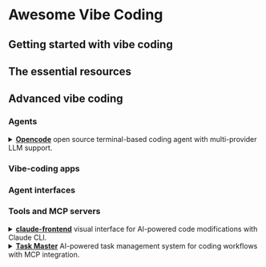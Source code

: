 # Awesome Vibe Coding

## Getting started with vibe coding

## The essential resources

## Advanced vibe coding

### Agents

<details>
<summary><a href="https://opencode.ai/"><strong>Opencode</strong></a> open source terminal-based coding agent with multi-provider LLM support.</summary>
<p>Opencode supports 75+ LLM providers and integrates with IDEs including Cursor and VS Code, enabling flexible model subscriptions for terminal-based development workflows.</p>
</details>

### Vibe-coding apps

### Agent interfaces

### Tools and MCP servers

<details>
<summary><a href="https://github.com/tobias-schuemann/claude-frontend"><strong>claude-frontend</strong></a> visual interface for AI-powered code modifications with Claude CLI.</summary>
<p>claude-frontend provides a browser widget that allows developers to select webpage elements and send them to Claude for instant code modifications, supporting multiple frameworks including Next.js, Vite, React, and Vue in local development environments.</p>
</details>

<details>
<summary><a href="https://www.task-master.dev/"><strong>Task Master</strong></a> AI-powered task management system for coding workflows with MCP integration.</summary>
<p>Task Master breaks down complex projects into manageable tasks, integrates with editors like Cursor and VS Code through MCP, and supports multiple AI providers to enhance development productivity without requiring API keys for Claude Code CLI usage.</p>
</details>
